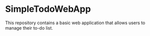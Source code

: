 # SimpleTodoWebApp
This repository contains a basic web application that allows users to manage their to-do list.

